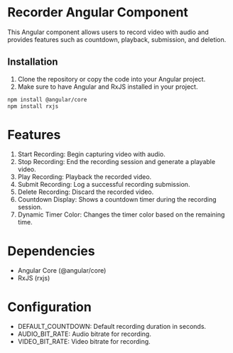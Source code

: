 # Recorder Angular Component

This Angular component allows users to record video with audio and provides features such as countdown, playback, submission, and deletion.

## Installation

1. Clone the repository or copy the code into your Angular project.
2. Make sure to have Angular and RxJS installed in your project.

```bash
npm install @angular/core
npm install rxjs
```
# Features
1. Start Recording: Begin capturing video with audio.
2. Stop Recording: End the recording session and generate a playable video.
3. Play Recording: Playback the recorded video.
4. Submit Recording: Log a successful recording submission.
5. Delete Recording: Discard the recorded video.
6. Countdown Display: Shows a countdown timer during the recording session.
7. Dynamic Timer Color: Changes the timer color based on the remaining time.

# Dependencies
- Angular Core (@angular/core)
- RxJS (rxjs)

# Configuration
- DEFAULT_COUNTDOWN: Default recording duration in seconds.
- AUDIO_BIT_RATE: Audio bitrate for recording.
- VIDEO_BIT_RATE: Video bitrate for recording.
